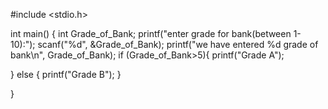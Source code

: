 #include <stdio.h>

int main() {
   int Grade_of_Bank;
   printf("enter grade for bank(between 1-10):");
   scanf("%d", &Grade_of_Bank);
   printf("we have entered %d grade of bank\n", Grade_of_Bank);
   if (Grade_of_Bank>5){
       printf("Grade A");
       
       
   }
      else {
          printf("Grade B");
      }
    
}
